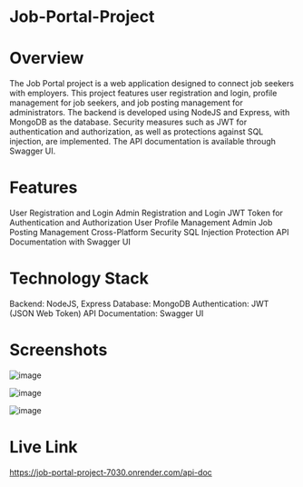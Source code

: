 # Job-Portal-Project

# Overview 

The Job Portal project is a web application designed to connect job seekers with employers. This project features user registration and login, profile management for job seekers, and job posting management for administrators. The backend is developed using NodeJS and Express, with MongoDB as the database. Security measures such as JWT for authentication and authorization, as well as protections against SQL injection, are implemented. The API documentation is available through Swagger UI.

# Features

User Registration and Login
Admin Registration and Login
JWT Token for Authentication and Authorization
User Profile Management
Admin Job Posting Management
Cross-Platform Security
SQL Injection Protection
API Documentation with Swagger UI

# Technology Stack

Backend: NodeJS, Express
Database: MongoDB
Authentication: JWT (JSON Web Token)
API Documentation: Swagger UI

# Screenshots

![image](https://github.com/OmkarDedge/Job-Portal-Project/assets/123588944/bf0086c1-b31c-4bba-9e20-afd2e92456bf)

![image](https://github.com/OmkarDedge/Job-Portal-Project/assets/123588944/8cef82ed-e0da-477c-a9f5-455053a80ad4)

![image](https://github.com/OmkarDedge/Job-Portal-Project/assets/123588944/cb1a8561-7099-4f95-b86f-28e13ecef67a)


# Live Link
https://job-portal-project-7030.onrender.com/api-doc



